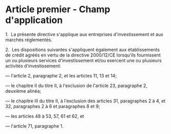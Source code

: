 # Article premier - Champ d'application


1.  La présente directive s'applique aux entreprises d'investissement et aux marchés réglementés.

2.  Les dispositions suivantes s'appliquent également aux établissements de crédit agréés en vertu de la directive 2000/12/CE lorsqu'ils fournissent un ou plusieurs services d'investissement et/ou exercent une ou plusieurs activités d'investissement:

— l'article 2, paragraphe 2, et les articles 11, 13 et 14;

— le chapitre II du titre II, à l'exclusion de l'article 23, paragraphe 2, deuxième alinéa;

— le chapitre III du titre II, à l'exclusion des articles 31, paragraphes 2 à 4, et 32, paragraphes 2 à 6 et paragraphes 8 et 9;

— les articles 48 à 53, 57, 61 et 62, et

— l'article 71, paragraphe 1.
